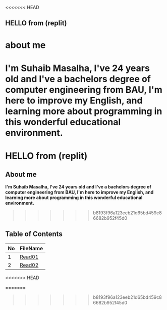 <<<<<<< HEAD

## HELLO from (replit) 

# about me 
 **I'm Suhaib Masalha, I've 24 years old and I've a bachelors degree of computer engineering from BAU,  I'm here to improve my English, and learning more about programming in this wonderful educational environment.**
=======

# HELLO from (replit) 

## About me 

**I'm Suhaib Masalha, I've 24 years old and I've a bachelors degree of computer engineering from BAU,  I'm here to improve my English, and learning more about programming in this wonderful educational environment.**
>>>>>>> b8193f96a123eeb21d65bd459c86682b952f45d0

## Table of Contents

No | FileName
---|----------
1 | [Read01](Read01.md)
2 | [Read02](Read02.md)
	

<<<<<<< HEAD
  

=======



>>>>>>> b8193f96a123eeb21d65bd459c86682b952f45d0
